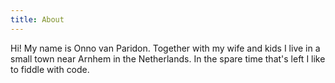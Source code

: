 ```yaml
---
title: About
---
```

Hi! My name is Onno van Paridon.
Together with my wife and kids I live in a small town near Arnhem in the Netherlands.
In the spare time that's left I like to fiddle with code.